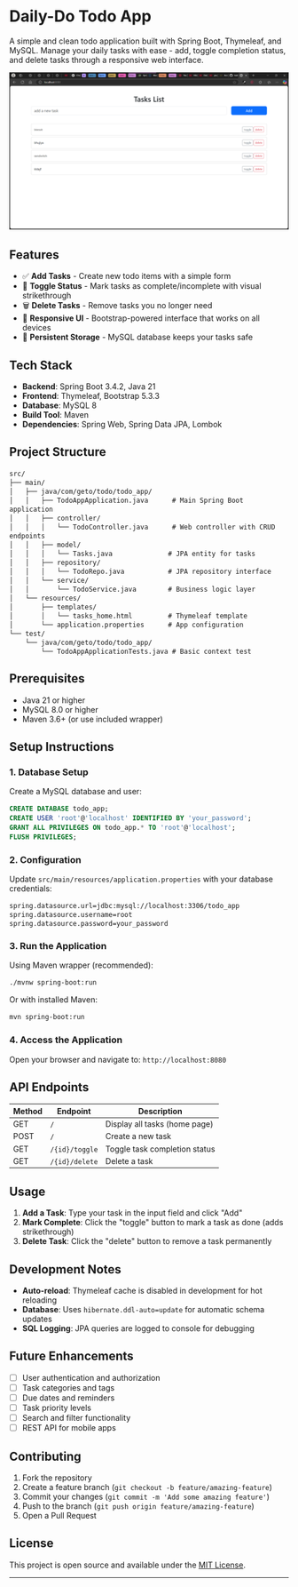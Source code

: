 # Daily-Do Todo App

A simple and clean todo application built with Spring Boot, Thymeleaf, and MySQL. Manage your daily tasks with ease - add, toggle completion status, and delete tasks through a responsive web interface.

![Homepage Screenshot](homepage.png)

## Features

- ✅ **Add Tasks** - Create new todo items with a simple form
- 🔄 **Toggle Status** - Mark tasks as complete/incomplete with visual strikethrough
- 🗑️ **Delete Tasks** - Remove tasks you no longer need
- 📱 **Responsive UI** - Bootstrap-powered interface that works on all devices
- 💾 **Persistent Storage** - MySQL database keeps your tasks safe

## Tech Stack

- **Backend**: Spring Boot 3.4.2, Java 21
- **Frontend**: Thymeleaf, Bootstrap 5.3.3
- **Database**: MySQL 8
- **Build Tool**: Maven
- **Dependencies**: Spring Web, Spring Data JPA, Lombok

## Project Structure

```
src/
├── main/
│   ├── java/com/geto/todo/todo_app/
│   │   ├── TodoAppApplication.java      # Main Spring Boot application
│   │   ├── controller/
│   │   │   └── TodoController.java      # Web controller with CRUD endpoints
│   │   ├── model/
│   │   │   └── Tasks.java              # JPA entity for tasks
│   │   ├── repository/
│   │   │   └── TodoRepo.java           # JPA repository interface
│   │   └── service/
│   │       └── TodoService.java        # Business logic layer
│   └── resources/
│       ├── templates/
│       │   └── tasks_home.html         # Thymeleaf template
│       └── application.properties      # App configuration
└── test/
    └── java/com/geto/todo/todo_app/
        └── TodoAppApplicationTests.java # Basic context test
```

## Prerequisites

- Java 21 or higher
- MySQL 8.0 or higher
- Maven 3.6+ (or use included wrapper)

## Setup Instructions

### 1. Database Setup

Create a MySQL database and user:

```sql
CREATE DATABASE todo_app;
CREATE USER 'root'@'localhost' IDENTIFIED BY 'your_password';
GRANT ALL PRIVILEGES ON todo_app.* TO 'root'@'localhost';
FLUSH PRIVILEGES;
```

### 2. Configuration

Update `src/main/resources/application.properties` with your database credentials:

```properties
spring.datasource.url=jdbc:mysql://localhost:3306/todo_app
spring.datasource.username=root
spring.datasource.password=your_password
```

### 3. Run the Application

Using Maven wrapper (recommended):
```bash
./mvnw spring-boot:run
```

Or with installed Maven:
```bash
mvn spring-boot:run
```

### 4. Access the Application

Open your browser and navigate to: `http://localhost:8080`

## API Endpoints

| Method | Endpoint | Description |
|--------|----------|-------------|
| GET | `/` | Display all tasks (home page) |
| POST | `/` | Create a new task |
| GET | `/{id}/toggle` | Toggle task completion status |
| GET | `/{id}/delete` | Delete a task |

## Usage

1. **Add a Task**: Type your task in the input field and click "Add"
2. **Mark Complete**: Click the "toggle" button to mark a task as done (adds strikethrough)
3. **Delete Task**: Click the "delete" button to remove a task permanently

## Development Notes

- **Auto-reload**: Thymeleaf cache is disabled in development for hot reloading
- **Database**: Uses `hibernate.ddl-auto=update` for automatic schema updates
- **SQL Logging**: JPA queries are logged to console for debugging

## Future Enhancements

- [ ] User authentication and authorization
- [ ] Task categories and tags
- [ ] Due dates and reminders
- [ ] Task priority levels
- [ ] Search and filter functionality
- [ ] REST API for mobile apps

## Contributing

1. Fork the repository
2. Create a feature branch (`git checkout -b feature/amazing-feature`)
3. Commit your changes (`git commit -m 'Add some amazing feature'`)
4. Push to the branch (`git push origin feature/amazing-feature`)
5. Open a Pull Request

## License

This project is open source and available under the [MIT License](LICENSE).

---

